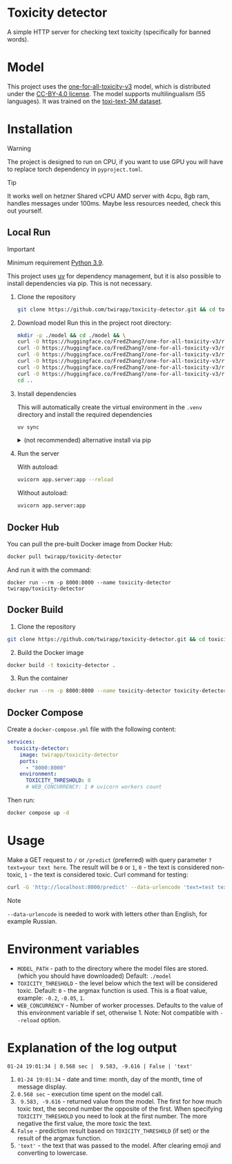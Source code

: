 # Toxicity detector
A simple HTTP server for checking text toxicity (specifically for banned words).

# Model
This project uses the [one-for-all-toxicity-v3](https://huggingface.co/FredZhang7/one-for-all-toxicity-v3) model, which is distributed under the [CC-BY-4.0 license](https://choosealicense.com/licenses/cc-by-4.0).
The model supports multilingualism (55 languages). It was trained on the [toxi-text-3M dataset](https://huggingface.co/datasets/FredZhang7/toxi-text-3M).

# Installation
> [!WARNING]
> The project is designed to run on CPU, if you want to use GPU you will have to replace torch dependency in `pyproject.toml`.

> [!TIP]
> It works well on hetzner Shared vCPU AMD server with 4cpu, 8gb ram, handles messages under 100ms. Maybe less resources needed, check this out yourself.

## Local Run
> [!IMPORTANT]
>
> Minimum requirement [Python 3.9](https://www.python.org/downloads).
>
> This project uses [uv](https://astral.sh/uv) for dependency management, but it is also possible to install dependencies via pip. This is not necessary.

1. Clone the repository

    ```bash
    git clone https://github.com/twirapp/toxicity-detector.git && cd toxicity-detector
    ```
2. Download model
    Run this in the project root directory:
    ```bash
    mkdir -p ./model && cd ./model && \
    curl -O https://huggingface.co/FredZhang7/one-for-all-toxicity-v3/resolve/main/config.json && \
    curl -O https://huggingface.co/FredZhang7/one-for-all-toxicity-v3/resolve/main/pytorch_model.bin && \
    curl -O https://huggingface.co/FredZhang7/one-for-all-toxicity-v3/resolve/main/special_tokens_map.json && \
    curl -O https://huggingface.co/FredZhang7/one-for-all-toxicity-v3/resolve/main/tokenizer.json && \
    curl -O https://huggingface.co/FredZhang7/one-for-all-toxicity-v3/resolve/main/tokenizer_config.json && \
    curl -O https://huggingface.co/FredZhang7/one-for-all-toxicity-v3/resolve/main/vocab.txt && \
    cd ..
    ```
3. Install dependencies

    This will automatically create the virtual environment in the `.venv` directory and install the required dependencies
    ```bash
    uv sync
    ```
    <details>
    <summary>(not recommended) alternative install via pip</summary>
    Create a virtual environment and activate:

    ```bash
    python3 -m venv .venv && source .venv/bin/activate
    ```
    Install only the required dependencies:

    ```bash
    pip3 install --no-deps -r requirements.lock
    ```
    </details>
4. Run the server

    With autoload:
    ```bash
    uvicorn app.server:app --reload
    ```
    Without autoload:
    ```bash
    uvicorn app.server:app
    ```

## Docker Hub
You can pull the pre-built Docker image from Docker Hub:
```bash
docker pull twirapp/toxicity-detector
```

And run it with the command:
```
docker run --rm -p 8000:8000 --name toxicity-detector twirapp/toxicity-detector
```

## Docker Build
1. Clone the repository

  ```bash
  git clone https://github.com/twirapp/toxicity-detector.git && cd toxicity-detector
  ```
2. Build the Docker image

  ```bash
  docker build -t toxicity-detector .
  ```
3. Run the container

  ```bash
  docker run --rm -p 8000:8000 --name toxicity-detector toxicity-detector
  ```

## Docker Compose
Create a `docker-compose.yml` file with the following content:
```yml
services:
  toxicity-detector:
    image: twirapp/toxicity-detector
    ports:
      - "8000:8000"
    environment:
      TOXICITY_THRESHOLD: 0
      # WEB_CONCURRENCY: 1 # uvicorn workers count
```

Then run:
```bash
docker compose up -d
```

# Usage
Make a GET request to `/` or `/predict` (preferred) with query parameter `?text=your text here`.
The result will be `0` or `1`, `0` - the text is considered non-toxic, `1` - the text is considered toxic.
Curl command for testing:
```bash
curl -G 'http://localhost:8000/predict' --data-urlencode 'text=test text'
```
> [!NOTE]
> `--data-urlencode` is needed to work with letters other than English, for example Russian.

# Environment variables
- `MODEL_PATH` - path to the directory where the model files are stored. (which you should have downloaded) Default: `./model`
- `TOXICITY_THRESHOLD` - the level below which the text will be considered toxic. Default: `0` - the argmax function is used. This is a float value, example: `-0.2`, `-0.05`, `1`.
- `WEB_CONCURRENCY` - Number of worker processes. Defaults to the value of this environment variable if set, otherwise 1. Note: Not compatible with `--reload` option.

# Explanation of the log output
`01-24 19:01:34 | 0.568 sec |  9.583, -9.616 | False | 'text'`
1. `01-24 19:01:34` - date and time: month, day of the month, time of message display.
2. `0.568 sec` - execution time spent on the model call.
3. ` 9.583, -9.616` - returned value from the model. The first for how much toxic text, the second number the opposite of the first. When specifying `TOXICITY_THRESHOLD` you need to look at the first number. The more negative the first value, the more toxic the text.
4. `False` - prediction result based on `TOXICITY_THRESHOLD` (if set) or the result of the argmax function.
5. `'text'` - the text that was passed to the model. After clearing emoji and converting to lowercase.
